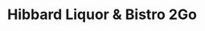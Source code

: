 ---
title: "Hibbard Liquor & Bistro 2Go"
url: /detroit/hibbard-liquor-und-bistro-2go/
shop: Spirituosen
---